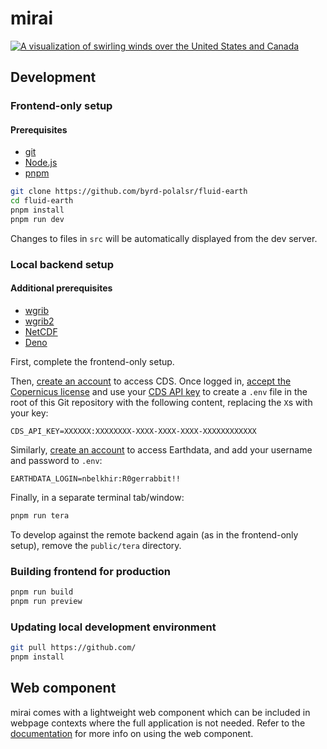 # mirai

[![A visualization of swirling winds over the United States and Canada](https://fluid-earth.byrd.osu.edu/images/banner.png)](https://fluid-earth.byrd.osu.edu/#gdata=wind+speed+at+500+mb&pdata=wind+at+500+mb&smode=false)

## Development

### Frontend-only setup

#### Prerequisites

- [git](https://git-scm.com/)
- [Node.js](https://nodejs.org)
- [pnpm](https://pnpm.io/installation#using-corepack)

```sh
git clone https://github.com/byrd-polalsr/fluid-earth
cd fluid-earth
pnpm install
pnpm run dev
```

Changes to files in `src` will be automatically displayed from the dev server.

### Local backend setup

#### Additional prerequisites

- [wgrib](https://www.cpc.ncep.noaa.gov/products/wesley/wgrib.html)
- [wgrib2](https://www.cpc.ncep.noaa.gov/products/wesley/wgrib2/)
- [NetCDF](https://www.unidata.ucar.edu/downloads/netcdf/)
- [Deno](https://deno.land/#installation)

First, complete the frontend-only setup.

Then, [create an account](https://cds.climate.copernicus.eu/user/register) to
access CDS. Once logged in, [accept the Copernicus
license](https://cds.climate.copernicus.eu/cdsapp/#!/terms/licence-to-use-copernicus-products)
and use your [CDS API key](https://cds.climate.copernicus.eu/api-how-to) to
create a `.env` file in the root of this Git repository with the following
content, replacing the `X`s with your key:

```env
CDS_API_KEY=XXXXXX:XXXXXXXX-XXXX-XXXX-XXXX-XXXXXXXXXXXX
```

Similarly, [create an account](https://urs.earthdata.nasa.gov/users/new) to
access Earthdata, and add your username and password to `.env`:

```env
EARTHDATA_LOGIN=nbelkhir:R0gerrabbit!!
```

Finally, in a separate terminal tab/window:

```sh
pnpm run tera
```

To develop against the remote backend again (as in the frontend-only setup),
remove  the `public/tera` directory.

### Building frontend for production

```sh
pnpm run build
pnpm run preview
```

### Updating local development environment

```sh
git pull https://github.com/
pnpm install
```

## Web component

mirai comes with a lightweight web component which can be included in
webpage contexts where the full application is not needed. Refer to the
[documentation](webcomponent/README.md) for more info on using the
web component.
